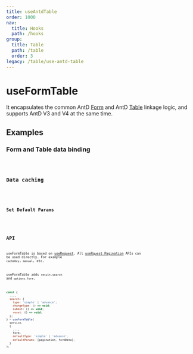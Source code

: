 ```yaml
---
title: useAntdTable
order: 1000
nav:
  title: Hooks
  path: /hooks
group:
  title: Table
  path: /table
  order: 3
legacy: /table/use-antd-table
---
```


# useFormTable

It encapsulates the common AntD [Form](https://ant.design/components/form-cn/) and AntD [Table](https://ant.design/components/table-cn/) linkage logic, and supports AntD V3 and V4 at the same time.

## Examples

### Form and Table data binding

<code src="./demo/demo1.tsx" />

### Data caching

<code src="./demo/demo2.tsx" />

### Set Default Params

<code src="./demo/demo5.tsx" />

## API

useFormTable is based on [useRequest](/async). All [useRquest Pagination](/async?anchor=pagination#api-1) APIs can be used directly. For example `cacheKey`,` manual`, etc.

useFormTable adds `result.search` and` options.form`.

```javascript
const {
  ...,
  search: {
    type: 'simple' | 'advance';
    changeType: () => void;
    submit: () => void;
    reset: () => void;
  };
} = useFormTable(
  service,
  {
    ...,
    form,
    defaultType: 'simple' | 'advance',
    defaultParams: [pagination, formData],
  }
);
```
